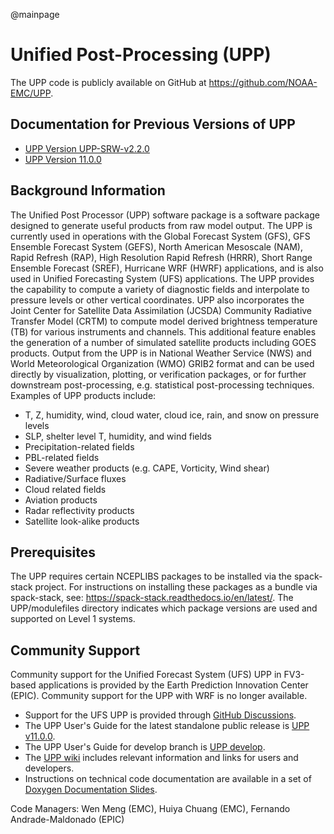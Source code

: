 @mainpage

# Unified Post-Processing (UPP)

The UPP code is publicly available on GitHub at https://github.com/NOAA-EMC/UPP.

## Documentation for Previous Versions of UPP

* [UPP Version UPP-SRW-v2.2.0](upp-srw-v2.2.0/index.html)
* [UPP Version 11.0.0](upp_v11.0.0/index.html)

## Background Information

The Unified Post Processor (UPP) software package is a software
package designed to generate useful products from raw model
output. The UPP is currently used in operations with the Global
Forecast System (GFS), GFS Ensemble Forecast System (GEFS), North
American Mesoscale (NAM), Rapid Refresh (RAP), High Resolution Rapid
Refresh (HRRR), Short Range Ensemble Forecast (SREF), Hurricane WRF
(HWRF) applications, and is also used in Unified Forecasting System
(UFS) applications. The UPP provides the capability to compute a
variety of diagnostic fields and interpolate to pressure levels or
other vertical coordinates. UPP also incorporates the Joint Center for
Satellite Data Assimilation (JCSDA) Community Radiative Transfer Model
(CRTM) to compute model derived brightness temperature (TB) for
various instruments and channels. This additional feature enables the
generation of a number of simulated satellite products including GOES
products. Output from the UPP is in National Weather Service (NWS) and
World Meteorological Organization (WMO) GRIB2 format and can be used
directly by visualization, plotting, or verification packages, or for
further downstream post-processing, e.g. statistical post-processing
techniques. Examples of UPP products include:

- T, Z, humidity, wind, cloud water, cloud ice, rain, and snow on pressure levels
- SLP, shelter level T, humidity, and wind fields
- Precipitation-related fields
- PBL-related fields
- Severe weather products (e.g. CAPE, Vorticity, Wind shear)
- Radiative/Surface fluxes
- Cloud related fields
- Aviation products
- Radar reflectivity products
- Satellite look-alike products

## Prerequisites
The UPP requires certain NCEPLIBS packages to be installed via the spack-stack project. For instructions on installing these packages as a bundle via spack-stack, see: https://spack-stack.readthedocs.io/en/latest/. The UPP/modulefiles directory indicates which package versions are used and supported on Level 1 systems.

## Community Support
Community support for the Unified Forecast System (UFS) UPP in FV3-based applications is provided by the
Earth Prediction Innovation Center (EPIC). Community support for the UPP with WRF is no longer available. 

* Support for the UFS UPP is provided through [GitHub Discussions](https://github.com/NOAA-EMC/UPP/discussions).
* The UPP User's Guide for the latest standalone public release is [UPP v11.0.0](https://upp.readthedocs.io/en/upp_v11.0.0/).
* The UPP User's Guide for develop branch is [UPP develop](https://upp.readthedocs.io/en/develop/).
* The [UPP wiki](https://github.com/NOAA-EMC/UPP/wiki) includes relevant information and links for users and developers. 
* Instructions on technical code documentation are available in a set of [Doxygen Documentation Slides](https://github.com/NOAA-EMC/UPP/wiki/DoxygenDocumentation.pdf).

Code Managers: Wen Meng (EMC), Huiya Chuang (EMC), Fernando Andrade-Maldonado (EPIC)


